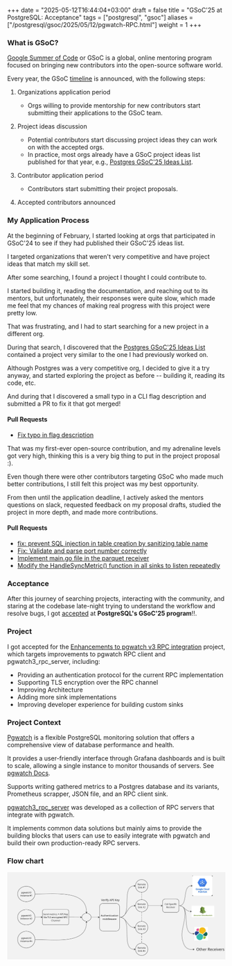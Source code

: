 +++
date = "2025-05-12T16:44:04+03:00"
draft = false
title = "GSoC'25 at PostgreSQL: Acceptance"
tags = ["postgresql", "gsoc"]
aliases = ["/postgresql/gsoc/2025/05/12/pgwatch-RPC.html"]
weight = 1
+++

### What is GSoC?

[Google Summer of Code](https://summerofcode.withgoogle.com/) or GSoC is a global, 
online mentoring program focused on bringing new contributors into the open-source software world.

Every year, the GSoC [timeline](https://developers.google.com/open-source/gsoc/timeline) is announced, with the following steps:

1. Organizations application period  
    - Orgs willing to provide mentorship for new contributors start submitting their applications to the GSoC team. 

2. Project ideas discussion  
    - Potential contributors start discussing project ideas they can work on with the accepted orgs.  
    - In practice, most orgs already have a GSoC project ideas list published for that year, e.g., [Postgres GSoC'25 Ideas List](https://wiki.postgresql.org/wiki/GSoC_2025).

3. Contributor application period  
    - Contributors start submitting their project proposals.  

4. Accepted contributors announced

### My Application Process

At the beginning of February, I started looking at orgs that participated in GSoC'24 to see if they had published their GSoC'25 ideas list. 

I targeted organizations that weren't very competitive and have project ideas that match my skill set. 

After some searching, I found a project I thought I could contribute to. 

I started building it, reading the documentation, and reaching out to its mentors, 
but unfortunately, their responses were quite slow, 
which made me feel that my chances of making real progress with this project were pretty low.

That was frustrating, and I had to start searching for a new project in a different org.  

During that search, I discovered that the [Postgres GSoC'25 Ideas List](https://wiki.postgresql.org/wiki/GSoC_2025) 
contained a project very similar to the one I had previously worked on. 

Although Postgres was a very competitive org, I decided to give it a try anyway, 
and started exploring the project as before -- building it, reading its code, etc. 

And during that I discovered a small typo in a CLI flag description and submitted a PR to fix it that got merged!

#### Pull Requests

- [Fix typo in flag description](https://github.com/destrex271/pgwatch3_rpc_server/pull/40)

That was my first-ever open-source contribution, and my adrenaline levels got very high, 
thinking this is a very big thing to put in the project proposal :).  

Even though there were other contributors targeting GSoC who made much better contributions, 
I still felt this project was my best opportunity.  

From then until the application deadline, I actively asked the mentors questions on slack, requested feedback on my proposal drafts, studied the project in more depth, and made more contributions. 

#### Pull Requests

- [fix: prevent SQL injection in table creation by sanitizing table name](https://github.com/destrex271/pgwatch3_rpc_server/pull/42)
- [Fix: Validate and parse port number correctly](https://github.com/destrex271/pgwatch3_rpc_server/pull/44)
- [Implement main.go file in the parquet receiver](https://github.com/destrex271/pgwatch3_rpc_server/pull/49)
- [Modify the HandleSyncMetric() function in all sinks to listen repeatedly](https://github.com/destrex271/pgwatch3_rpc_server/pull/56)

### Acceptance

After this journey of searching projects, interacting with the community, 
and staring at the codebase late-night trying to understand the workflow and resolve bugs, 
I got [accepted](https://summerofcode.withgoogle.com/programs/2025/projects/4Be9mT3p) 
at __PostgreSQL's GSoC'25 program__!!.  

### Project

I got accepted for the
[Enhancements to pgwatch v3 RPC integration](https://wiki.postgresql.org/wiki/GSoC_2025#Enhancements_to_pgwatch_v3_RPC_integration) 
project, which targets improvements to pgwatch RPC client and pgwatch3_rpc_server, including:

- Providing an authentication protocol for the current RPC implementation
- Supporting TLS encryption over the RPC channel
- Improving Architecture
- Adding more sink implementations 
- Improving developer experience for building custom sinks

### Project Context

[Pgwatch](https://github.com/cybertec-postgresql/pgwatch) is a flexible PostgreSQL monitoring solution that offers a comprehensive view of database performance and health. 

It provides a user-friendly interface through Grafana dashboards and is built to scale, allowing a single instance to monitor thousands of servers. See [pgwatch Docs](https://pgwat.ch).

Supports writing gathered metrics to a Postgres database and its variants, Prometheus scrapper, JSON file, and an RPC client sink.

[pgwatch3_rpc_server](https://github.com/destrex271/pgwatch3_rpc_server) 
was developed as a collection of RPC servers that integrate with pgwatch.

It implements common data solutions but mainly aims to provide the building blocks that users can use to easily integrate with pgwatch and build their own production-ready RPC servers.

### Flow chart
![Flow Chart](/Flowchart.jpg)